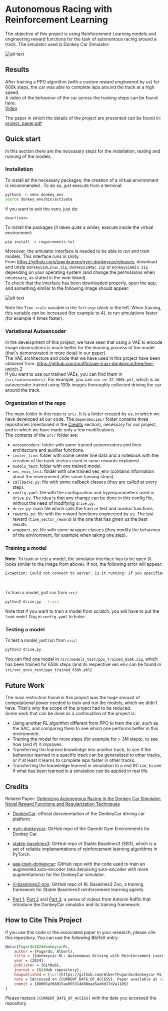 # Autonomous Racing with Reinforcement Learning
The objective of this project is using Reinforcement Learning models and engineering reward functions for the task of autonomous racing around a track. The simulator used is Donkey Car Simulator:

![alt text](./images/donkeyFramework.png)

## Results
After training a PPO algorithm (with a custom reward engineered by us) for 600k steps, the car was able to complete laps around the track at a high speed. <br>
A video of the behaviour of the car across the training steps can be found here: <br>
[Video](https://youtu.be/bgBmoeJbTeQ)

The paper in which the details of the project are presented can be found in: <br>
[project_paper.pdf](project_paper.pdf)

## Quick start
In this section there are the necessary steps for the installation, testing and running of the models.
### Installation
To install all the necessary packages, the creation of a virtual environment is recommended . To do so, just execute from a terminal:

```bash
python3 -m venv donkey_env
source donkey_env/bin/activate
```
If you want to exit the venv, just do:
```bash
deactivate
```

To install the packages (it takes quite a while), execute inside the virtual environment:
```
pip install -r requirements.txt
```

Moreover, the simulator interface is needed to be able to run and train models. This interface runs in Unity. <br>
From https://github.com/tawnkramer/gym-donkeycar/releases, download and unzip ``DonkeySimLinux.zip``, ``DonkeySimMac.zip`` or ``DonkeySimWin.zip`` depending on your operating system (and change the permissions when necessary, as stated in the web linked). <br>
To check that the interface has been downloaded properly, open the app, and something similar to the following image should appear:

![alt text](./images/donkeysim.png)

Note the ``Time scale`` variable in the ``Settings`` block in the left. When training, this variable can be increased (for example to 4), to run simulations faster (for example 4 times faster).

### Variational Autoencoder
In the development of this project, we have seen that using a VAE to encode image observations is much better for the learning process of the model (that's demonstrated in more detail in our [paper](project_paper.pdf)). <br>
The VAE architecture and code that we have used in this project have been obtained from: https://github.com/araffin/aae-train-donkeycar/tree/live-twitch-2 <br>
If you want to use our trained VAEs, you can find them in ``/src/autoencoders/``. For example, you can ``use ae-32_100k.pkl``, which is an autoencoder trained using 100k images thoroughly collected driving the car around the track.


### Organization of the repo
The main folder in this repo is ``src/``. It is a folder created by us, in which we have developed all our code. The ``dependencies/`` folder contains three repositories (mentioned in the [Credits](#credits) section), necessary for our project, and in which we have made only a few modifications. <br>
The contents of the ``src/`` folder are:
- ``autoencoders``: folder with some trained autoencoders and their architecture and auxiliar functions.
- ``center_line``: folder with some center line data and a notebook with the creation of the track sectors used in some rewards explained.
- ``models_test``: folder with one trained model.
- ``vec_envs_test``: folder with one trained vec_env (contains information about the environment after some training steps).
- ``callbacks.py``: file with some callback classes (they are called at every step).
- ``config.yaml``: file with the configuration and hyperparameters used in ``drive.py``. The idea is that any change can be done in this config file, without the need of modifying ``drive.py``.
- ``drive.py``: main file which calls the train or test and auxiliar functions.
- ``rewards.py``: file with the reward functions engineered by us. The last reward (``time_sector_reward``) is the one that has given us the best results.
- ``wrappers.py``: file with some wrapper classes (they modify the behaviour of the environment, for example when taking one step).

### Training a model
**Note**: To train or test a model, the simulator interface has to be open (it looks similar to the image from above). If not, the following error will appear:
```bash
Exception: Could not connect to server. Is it running? If you specified 'remote', then you must start it manually.
```
<br>

To train a model, just run from ``src/``:
```bash
python3 drive.py --train
```
Note that if you want to train a model from scratch, you will have to put the ``load_model`` flag in ``config.yaml`` to False.

### Testing a model
To test a model, just run from ``src/``:

```bash
python3 drive.py 
```

You can find one model in ``/src/models_test/ppo_trained_650k.zip``, which has been trained for 650k steps (and its respective vec env can be found in ``src/vec_envs_test/ppo_trained_650k.pkl``).

## Future Work
The main restriction found in this project was the huge amount of computational power needed to train and run the models, which we didn't have. That's why the scope of the project had to be reduced. <br>
Some work that can be done as a continuation of the project is:
- Using another RL algorithm different from PPO to train the car, such as the SAC, and comparing them to see which one performs better in this environment.
- Training the model for more steps (for example for > 3M steps), to see how (and if) it improves.
- Transferring the learned knowledge into another track, to see if the behaviour learned in a specific track can be generalized to other tracks, or if at least it learns to complete laps faster in other tracks.
- Transferring the knowledge learned in simulation to a real RC car, to see if what has been learned in a simulation can be applied in real life.

## Credits

Related Paper: [Optimizing Autonomous Racing in the Donkey Car Simulator: Novel Reward Functions and Regularization Techniques](project_paper.pdf)

- [DonkeyCar](https://docs.donkeycar.com/): official documentation of the DonkeyCar driving car platform.

- [gym-donkeycar](https://github.com/tawnkramer/gym-donkeycar): GitHub repo of the OpenAI Gym Environments for Donkey Car.

- [stable-baselines3](https://github.com/DLR-RM/stable-baselines3/tree/master): GitHub repo of Stable Baselines3 (SB3), which is a set of reliable implementations of reinforcement learning algorithms in PyTorch.

- [aae-train-donkeycar](https://github.com/araffin/aae-train-donkeycar/tree/master): GitHub repo with the code used to train an augmented auto-encoder (aka denoising auto-encoder with more augmentations) for the DonkeyCar simulator.

- [rl-baselines3-zoo](https://github.com/DLR-RM/rl-baselines3-zoo): GitHub repo of RL Baselines3 Zoo, a training framework for Stable Baselines3 reinforcement learning agents.

- [Part 1](https://www.youtube.com/watch?v=ngK33h00iBE), [Part 2](https://www.youtube.com/watch?v=DUqssFvcSOY&t=15s) and [Part 3](https://www.youtube.com/watch?v=v8j2bpcE4Rg): a series of videos from Antonin Raffin that introduce the DonkeyCar simulator and its training framework.

## How to Cite This Project

If you use this code or the associated paper in your research, please cite this repository. You can use the following BibTeX entry:

```bibtex
@misc{Fugardo2024donkeycarRL,
	author = {Fugardo, Albert},
	title = {{donkeycar-RL: Autonomous Driving with Reinforcement Learning}},
	year = {2024},
	publisher = {GitHub},
	journal = {GitHub repository},
	howpublished = {\url{https://github.com/AlbertFugardo/donkeycar-RL}},
	note = {Accessed on [CURRENT_DATE_OF_ACCESS]. Paper available at \url{https://github.com/AlbertFugardo/donkeycar-RL/blob/main/project_paper.pdf}},
	commit = {88065af66015ae855314b88eae5ae8d17d2a1105}
}
```

Please replace ``[CURRENT_DATE_OF_ACCESS]`` with the date you accessed the repository.